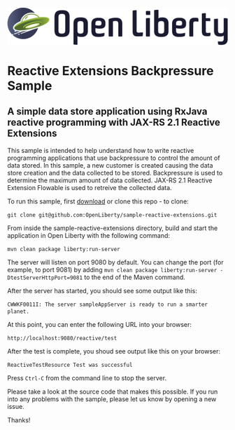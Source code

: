 ![](https://github.com/OpenLiberty/open-liberty/blob/master/logos/logo_horizontal_light_navy.png)

# Reactive Extensions Backpressure Sample
## A simple data store application using RxJava reactive programming with JAX-RS 2.1 Reactive Extensions

This sample is intended to help understand how to write reactive programming applications that use backpressure to control the amount of data stored.
In this sample, a new customer is created causing the data store creation and the data collected to be stored.
Backpressure is used to determine the maximum amount of data collected.
JAX-RS 2.1 Reactive Extension Flowable is used to retreive the collected data.

To run this sample, first [download](https://github.com/OpenLiberty/sample-reactive-extensions/archive/master.zip) or clone this repo - to clone:
```
git clone git@github.com:OpenLiberty/sample-reactive-extensions.git
```

From inside the sample-reactive-extensions directory, build and start the application in Open Liberty with the following command:
```
mvn clean package liberty:run-server
```

The server will listen on port 9080 by default.  You can change the port (for example, to port 9081) by adding `mvn clean package liberty:run-server -DtestServerHttpPort=9081` to the end of the Maven command.

After the server has started, you should see some output like this:
```
CWWKF0011I: The server sampleAppServer is ready to run a smarter planet.
```

At this point, you can enter the following URL into your browser:
```
http://localhost:9080/reactive/test
```

After the test is complete, you shoud see output like this on your browser:
```
ReactiveTestResource Test was successful
```

Press `Ctrl-C` from the command line to stop the server.

Please take a look at the source code that makes this possible.  If you run into any problems with the sample, please let us know by opening a new issue.

Thanks!

